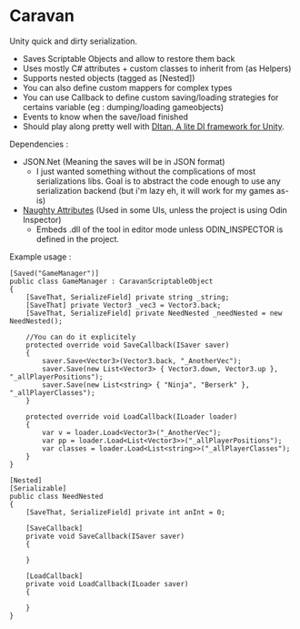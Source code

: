 # Caravan
Unity quick and dirty serialization. 

- Saves Scriptable Objects and allow to restore them back
- Uses mostly C# attributes + custom classes to inherit from (as Helpers)
- Supports nested objects (tagged as [Nested])
- You can also define custom mappers for complex types
- You can use Callback to define custom saving/loading strategies for certains variable (eg : dumping/loading gameobjects) 
- Events to know when the save/load finished
- Should play along pretty well with [DItan, A lite DI framework for Unity](https://github.com/ReyAnthony/DItan).


Dependencies :
- JSON.Net (Meaning the saves will be in JSON format)
	- I just wanted something without the complications of most serializations libs. Goal is to abstract the code enough to use any serialization backend (but i'm lazy eh, it will work for my games as-is) 
- [Naughty Attributes](https://github.com/dbrizov/NaughtyAttributes) (Used in some UIs, unless the project is using Odin Inspector)
	- Embeds .dll of the tool in editor mode unless ODIN_INSPECTOR is defined in the project.

Example usage : 
```
[Saved("GameManager")]
public class GameManager : CaravanScriptableObject
{
	[SaveThat, SerializeField] private string _string;
	[SaveThat] private Vector3 _vec3 = Vector3.back;
	[SaveThat, SerializeField] private NeedNested _needNested = new NeedNested();

	//You can do it explicitely
	protected override void SaveCallback(ISaver saver)
	{
		saver.Save<Vector3>(Vector3.back, "_AnotherVec");
		saver.Save(new List<Vector3> { Vector3.down, Vector3.up }, "_allPlayerPositions");
		saver.Save(new List<string> { "Ninja", "Berserk" }, "_allPlayerClasses");
	}

	protected override void LoadCallback(ILoader loader)
	{
		var v = loader.Load<Vector3>("_AnotherVec");
		var pp = loader.Load<List<Vector3>>("_allPlayerPositions");
		var classes = loader.Load<List<string>>("_allPlayerClasses");
	}
}

[Nested]
[Serializable]
public class NeedNested
{
	[SaveThat, SerializeField] private int anInt = 0;

	[SaveCallback]
	private void SaveCallback(ISaver saver)
	{

	}

	[LoadCallback]
	private void LoadCallback(ILoader saver)
	{

	}
}

```

